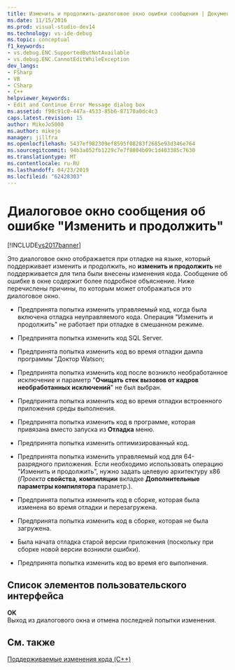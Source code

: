 ```yaml
---
title: Изменить и продолжить-диалоговое окно ошибки сообщения | Документация Майкрософт
ms.date: 11/15/2016
ms.prod: visual-studio-dev14
ms.technology: vs-ide-debug
ms.topic: conceptual
f1_keywords:
- vs.debug.ENC.SupportedButNotAvailable
- vs.debug.ENC.CannotEditWhileException
dev_langs:
- FSharp
- VB
- CSharp
- C++
helpviewer_keywords:
- Edit and Continue Error Message dialog box
ms.assetid: f98c91c0-447a-4533-85b6-87170a0dc4c3
caps.latest.revision: 15
author: MikeJo5000
ms.author: mikejo
manager: jillfra
ms.openlocfilehash: 5437ef982309ef8595f08283f2685e93d346e764
ms.sourcegitcommit: 94b3a052fb1229c7e7f8804b09c1d403385c7630
ms.translationtype: MT
ms.contentlocale: ru-RU
ms.lasthandoff: 04/23/2019
ms.locfileid: "62428303"
---
```

# <a name="edit-and-continue-error-message-dialog-box"></a>Диалоговое окно сообщения об ошибке "Изменить и продолжить"
[!INCLUDE[vs2017banner](../includes/vs2017banner.md)]

Это диалоговое окно отображается при отладке на языке, который поддерживает изменить и продолжить, но **изменить и продолжить** не поддерживается для типа были внесены изменения кода. Сообщение об ошибке в окне содержит более подробное объяснение. Ниже перечислены причины, по которым может отображаться это диалоговое окно.  
  
- Предпринята попытка изменить управляемый код, когда была включена отладка неуправляемого кода. Операция "Изменить и продолжить" не работает при отладке в смешанном режиме.  
  
- Предпринята попытка изменить код SQL Server.  
  
- Предпринята попытка изменить код во время отладки дампа программы "Доктор Watson;  
  
- Предпринята попытка изменить код после возникло необработанное исключение и параметр "**Очищать стек вызовов от кадров необработанных исключений**" не был выбран.  
  
- Предпринята попытка изменить код во время отладки встроенного приложения среды выполнения.  
  
- Предпринята попытка изменить код в программе, которая привязана вместо запуска из **Отладка** меню.  
  
- Предпринята попытка изменить оптимизированный код.  
  
- Предпринята попытка изменить управляемый код для 64-разрядного приложения. Если необходимо использовать операцию "Изменить и продолжить", нужно задать целевую архитектуру x86 (*Проекта* **свойства**, **компиляции** вкладке **Дополнительные параметры компилятора** параметр.).  
  
- Предпринята попытка изменить код в сборке, которая была изменена во время отладки и перезагружена.  
  
- Предпринята попытка изменить код в сборке, которая не была загружена.  
  
- Была начата отладка старой версии приложения (поскольку при сборке новой версии возникли ошибки).  
  
- Предпринята попытка изменить код во время его выполнения.  
  
## <a name="uielement-list"></a>Список элементов пользовательского интерфейса  
 **OK**  
 Выход из диалогового окна и отмена последней попытки изменения.  
  
## <a name="see-also"></a>См. также  
 [Поддерживаемые изменения кода (C++)](../debugger/supported-code-changes-cpp.md)
